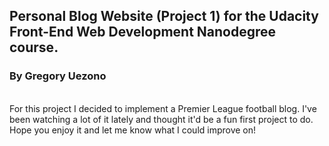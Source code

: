 ## Personal Blog Website (Project 1) for the Udacity Front-End Web Development Nanodegree course. <br />
### By Gregory Uezono
<br />
For this project I decided to implement a Premier League football blog. I've been watching a lot of it lately and thought it'd be a fun first project to do. Hope you enjoy it and let me know what I could improve on!
